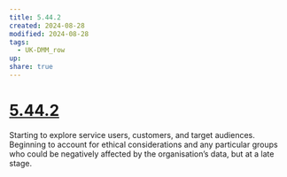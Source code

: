 ```yaml
---
title: 5.44.2
created: 2024-08-28
modified: 2024-08-28
tags:
  - UK-DMM_row
up: 
share: true
---
```

# [5.44.2](5.44.2.md)

Starting to explore service users, customers, and target audiences. Beginning to account for ethical considerations and any particular groups who could be negatively affected by the organisation’s data, but at a late stage.

